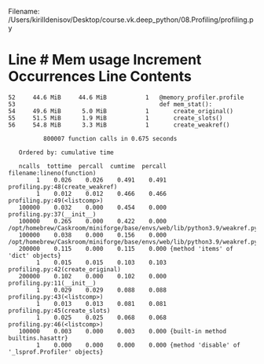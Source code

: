Filename: /Users/kirilldenisov/Desktop/course.vk.deep_python/08.Profiling/profiling.py

Line #    Mem usage    Increment  Occurrences   Line Contents
=============================================================
    52     44.6 MiB     44.6 MiB           1   @memory_profiler.profile
    53                                         def mem_stat():
    54     49.6 MiB      5.0 MiB           1       create_original()
    55     51.5 MiB      1.9 MiB           1       create_slots()
    56     54.8 MiB      3.3 MiB           1       create_weakref()


```
          800007 function calls in 0.675 seconds

   Ordered by: cumulative time

   ncalls  tottime  percall  cumtime  percall filename:lineno(function)
        1    0.026    0.026    0.491    0.491 profiling.py:48(create_weakref)
        1    0.012    0.012    0.466    0.466 profiling.py:49(<listcomp>)
   100000    0.032    0.000    0.454    0.000 profiling.py:37(__init__)
   100000    0.265    0.000    0.422    0.000 /opt/homebrew/Caskroom/miniforge/base/envs/web/lib/python3.9/weakref.py:105(__init__)
   100000    0.038    0.000    0.156    0.000 /opt/homebrew/Caskroom/miniforge/base/envs/web/lib/python3.9/weakref.py:290(update)
   200000    0.115    0.000    0.115    0.000 {method 'items' of 'dict' objects}
        1    0.015    0.015    0.103    0.103 profiling.py:42(create_original)
   200000    0.102    0.000    0.102    0.000 profiling.py:11(__init__)
        1    0.029    0.029    0.088    0.088 profiling.py:43(<listcomp>)
        1    0.013    0.013    0.081    0.081 profiling.py:45(create_slots)
        1    0.025    0.025    0.068    0.068 profiling.py:46(<listcomp>)
   100000    0.003    0.000    0.003    0.000 {built-in method builtins.hasattr}
        1    0.000    0.000    0.000    0.000 {method 'disable' of '_lsprof.Profiler' objects}


 ```

